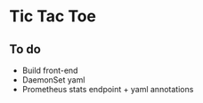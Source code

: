 # Tic Tac Toe

## To do

- Build front-end
- DaemonSet yaml
- Prometheus stats endpoint + yaml annotations

